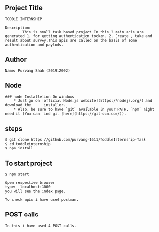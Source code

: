 ## Project Title
    TODDLE INTERNSHIP

    Description: 
            This is small task based project.In this 2 main apis are generated 1. for getting authentication tocken. 2. Create , take and result about survey.This apis are called on the basis of some authentication and paylods.
## Author
    Name: Purvang Shah (201912002)

## Node 
    ### node Installetion On windows
        * Just go on [official Node.js website](https://nodejs.org/) and download the      installer.
        * Also, be sure to have `git` available in your PATH, `npm` might need it (You can find git [here](https://git-scm.com/)).
    
## steps
    $ git clone https://github.com/purvang-1611/ToddleInternship-Task
    $ cd toddleinternship
    $ npm install

## To start project 
    $ npm start

    Open respective browser
    type:  localhost:3000  
    you will see the index page. 
    
    To check apis i have used postman.



## POST calls
    In this i have used 4 POST calls.
